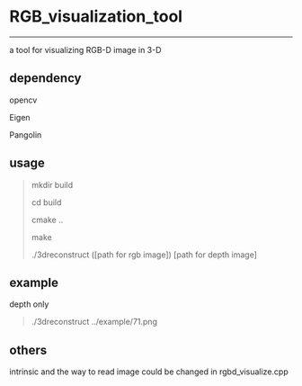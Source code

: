 # RGB_visualization_tool
---
a tool for visualizing RGB-D image in 3-D
## dependency
opencv

Eigen

Pangolin

## usage
> mkdir build
>
> cd build
>
> cmake ..
>
> make
>
> ./3dreconstruct ([path for rgb image]) [path for depth image]

## example
depth only
> ./3dreconstruct ../example/71.png

## others
intrinsic and the way to read image could be changed in rgbd\_visualize.cpp

